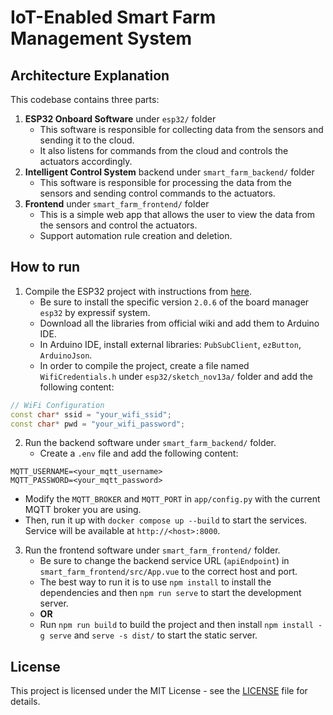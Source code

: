 # IoT-Enabled Smart Farm Management System

## Architecture Explanation

This codebase contains three parts:

1. **ESP32 Onboard Software** under `esp32/` folder
   - This software is responsible for collecting data from the sensors and sending it to the cloud.
   - It also listens for commands from the cloud and controls the actuators accordingly.
2. **Intelligent Control System** backend under `smart_farm_backend/` folder
   - This software is responsible for processing the data from the sensors and sending control commands to the actuators.
3. **Frontend** under `smart_farm_frontend/` folder
   - This is a simple web app that allows the user to view the data from the sensors and control the actuators.
   - Support automation rule creation and deletion.

## How to run

1. Compile the ESP32 project with instructions from [here](https://docs.keyestudio.com/projects/KS0567/en/latest/wiki/index.html).
   - Be sure to install the specific version `2.0.6` of the board manager `esp32` by expressif system.
   - Download all the libraries from official wiki and add them to Arduino IDE.
   - In Arduino IDE, install external libraries: `PubSubClient`, `ezButton`, `ArduinoJson`.
   - In order to compile the project, create a file named `WifiCredentials.h` under `esp32/sketch_nov13a/` folder and add the following content:
```cpp
// WiFi Configuration
const char* ssid = "your_wifi_ssid";
const char* pwd = "your_wifi_password";
```
2. Run the backend software under `smart_farm_backend/` folder.
   - Create a `.env` file and add the following content:
```
MQTT_USERNAME=<your_mqtt_username>
MQTT_PASSWORD=<your_mqtt_password>
```   
   - Modify the `MQTT_BROKER` and `MQTT_PORT` in `app/config.py` with the current MQTT broker you are using.
   - Then, run it up with `docker compose up --build` to start the services. Service will be available at `http://<host>:8000`.
3. Run the frontend software under `smart_farm_frontend/` folder.
   - Be sure to change the backend service URL (`apiEndpoint`) in `smart_farm_frontend/src/App.vue` to the correct host and port.
   - The best way to run it is to use `npm install` to install the dependencies and then `npm run serve` to start the development server.
   - **OR**
   - Run `npm run build` to build the project and then install `npm install -g serve` and `serve -s dist/` to start the static server.

## License

This project is licensed under the MIT License - see the [LICENSE](LICENSE) file for details.
